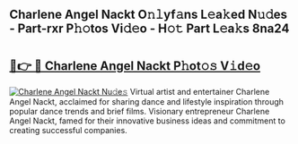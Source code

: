 ## Charlene Angel Nackt O𝚗𝚕yf𝚊ns L𝚎a𝚔ed N𝚞𝚍es - Part-rxr P𝚑𝚘tos Vi𝚍𝚎o - H𝚘𝚝 Part L𝚎a𝚔s 8na24

# <h2><a href="http://kf1sylx.oniu.top/?m=Charlene+Angel+Nackt">🔗👉 🔴 Charlene Angel Nackt P𝚑ot𝚘𝚜 V𝚒d𝚎o</a></h2>

[![Charlene Angel Nackt Nu𝚍e𝚜](https://i.imgur.com/0qMVB7G.gif)](http://kf1sylx.oniu.top/?m=Charlene+Angel+Nackt)
Virtual artist and entertainer Charlene Angel Nackt, acclaimed for sharing dance and lifestyle inspiration through popular dance trends and brief films. Visionary entrepreneur Charlene Angel Nackt, famed for their innovative business ideas and commitment to creating successful companies.  
